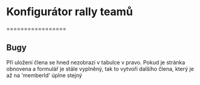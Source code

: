 # Konfigurátor rally teamů
=================


Bugy
------------
Při uložení člena se hned nezobrazí v tabulce v pravo. Pokud je 
stránka obnovena a formulář je stále vyplněný, tak to vytvoří dalšího 
člena, který je až na 'memberId' úplne stejný 
